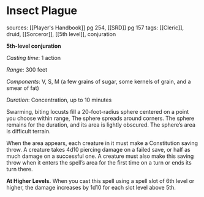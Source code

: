 # Insect Plague
sources: [[Player's Handbook]] pg 254, [[SRD]] pg 157
tags: [[Cleric]], druid, [[Sorceror]], [[5th level]], conjuration

**5th-level conjuration**

*Casting time*: 1 action

*Range*: 300 feet

*Components*: V, S, M (a few grains of sugar, some kernels of grain, and a smear of fat)

*Duration*: Concentration, up to 10 minutes

Swarming, biting locusts fill a 20-foot-radius sphere centered on a point you choose within range, The sphere spreads around corners. The sphere remains for the duration, and its area is lightly obscured. The sphere’s area is difficult terrain.

When the area appears, each creature in it must make a Constitution saving throw. A creature takes 4d10 piercing damage on a failed save, or half as much damage on a successful one. A creature must also make this saving throw when it enters the spell’s area for the first time on a turn or ends its turn there.

**At Higher Levels.** When you cast this spell using a spell slot of 6th level or higher, the damage increases by 1d10 for each slot level above 5th.

